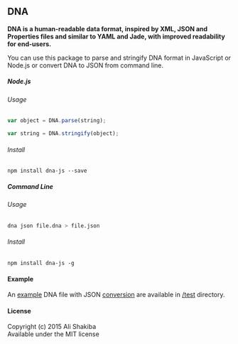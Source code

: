 ## DNA

**DNA is a human-readable data format, inspired by XML, JSON and Properties files and similar to YAML and Jade, with improved readability for end-users.**

You can use this package to parse and stringify DNA format in JavaScript or Node.js or convert DNA to JSON from command line.

##### Node.js

###### Usage
```js
var object = DNA.parse(string);

var string = DNA.stringify(object);
```

###### Install
```
npm install dna-js --save
```

##### Command Line

###### Usage

```bash
dna json file.dna > file.json
```

###### Install
```
npm install dna-js -g
```

#### Example
An [example](./test/basic.dna) DNA file with JSON [conversion](./test/basic.json) are available in [/test](./test) directory.

#### License
Copyright (c) 2015 Ali Shakiba  
Available under the MIT license
